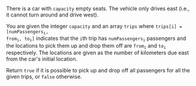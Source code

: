 There is a car with `capacity` empty seats. The vehicle only drives east (i.e., it cannot turn around and drive west).

You are given the integer `capacity` and an array `trips` where <code>trips[i] = [numPassengers<sub>i</sub>, from<sub>i</sub>, to<sub>i</sub>]</code> indicates that the `i`th trip has <code>numPassengers<sub>i</sub></code> passengers and the locations to pick them up and drop them off are <code>from<sub>i</sub></code> and <code>to<sub>i</sub></code> respectively. The locations are given as the number of kilometers due east from the car's initial location.

Return `true` if it is possible to pick up and drop off all passengers for all the given trips, or `false` otherwise.